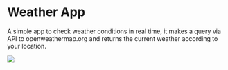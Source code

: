 <h1>Weather App</h1>

<p> A simple app to check weather conditions in real time, it makes a query via API to openweathermap.org and returns the current weather according to your location.</p>

<img src='assets/png/example.png'> 
